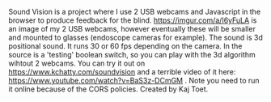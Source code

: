 Sound Vision is a project where I use 2 USB webcams and Javascript in the browser to produce feedback for the blind. 
https://imgur.com/a/I6yFuLA is an image of my 2 USB webcams, however eventually these will be smaller and mounted to glasses (endoscope cameras for example). The sound is 3d positional sound. 
It runs 30 or 60 fps depending on the camera. In the source is a 'testing' boolean switch, so you can play with the 3d algorithm wihtout 2 webcams. 
You can try it out on https://www.kchatty.com/soundvision and a terrible video of it here: https://www.youtube.com/watch?v=BaS3z-DCmGM . Note you need to run it online because of the CORS policies.
Created by Kaj Toet.
